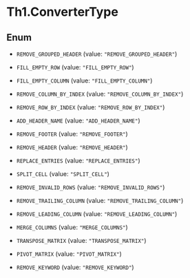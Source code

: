 # Th1.ConverterType

## Enum


* `REMOVE_GROUPED_HEADER` (value: `"REMOVE_GROUPED_HEADER"`)

* `FILL_EMPTY_ROW` (value: `"FILL_EMPTY_ROW"`)

* `FILL_EMPTY_COLUMN` (value: `"FILL_EMPTY_COLUMN"`)

* `REMOVE_COLUMN_BY_INDEX` (value: `"REMOVE_COLUMN_BY_INDEX"`)

* `REMOVE_ROW_BY_INDEX` (value: `"REMOVE_ROW_BY_INDEX"`)

* `ADD_HEADER_NAME` (value: `"ADD_HEADER_NAME"`)

* `REMOVE_FOOTER` (value: `"REMOVE_FOOTER"`)

* `REMOVE_HEADER` (value: `"REMOVE_HEADER"`)

* `REPLACE_ENTRIES` (value: `"REPLACE_ENTRIES"`)

* `SPLIT_CELL` (value: `"SPLIT_CELL"`)

* `REMOVE_INVALID_ROWS` (value: `"REMOVE_INVALID_ROWS"`)

* `REMOVE_TRAILING_COLUMN` (value: `"REMOVE_TRAILING_COLUMN"`)

* `REMOVE_LEADING_COLUMN` (value: `"REMOVE_LEADING_COLUMN"`)

* `MERGE_COLUMNS` (value: `"MERGE_COLUMNS"`)

* `TRANSPOSE_MATRIX` (value: `"TRANSPOSE_MATRIX"`)

* `PIVOT_MATRIX` (value: `"PIVOT_MATRIX"`)

* `REMOVE_KEYWORD` (value: `"REMOVE_KEYWORD"`)


